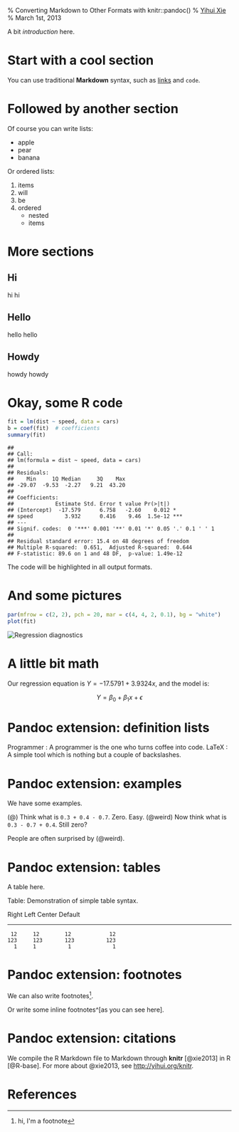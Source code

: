 % Converting Markdown to Other Formats with knitr::pandoc()
% [Yihui Xie](http://yihui.org)
% March 1st, 2013

A bit _introduction_ here.

# Start with a cool section

You can use traditional **Markdown** syntax, such as [links](http://yihui.org/knitr) and `code`.

# Followed by another section

Of course you can write lists:

- apple
- pear
- banana

Or ordered lists:

1. items
1. will
1. be
1. ordered
    - nested
    - items

# More sections

## Hi

hi hi

## Hello

hello hello

## Howdy

howdy howdy

# Okay, some R code


```r
fit = lm(dist ~ speed, data = cars)
b = coef(fit)  # coefficients
summary(fit)
```

```
## 
## Call:
## lm(formula = dist ~ speed, data = cars)
## 
## Residuals:
##    Min     1Q Median     3Q    Max 
## -29.07  -9.53  -2.27   9.21  43.20 
## 
## Coefficients:
##             Estimate Std. Error t value Pr(>|t|)    
## (Intercept)  -17.579      6.758   -2.60    0.012 *  
## speed          3.932      0.416    9.46  1.5e-12 ***
## ---
## Signif. codes:  0 '***' 0.001 '**' 0.01 '*' 0.05 '.' 0.1 ' ' 1
## 
## Residual standard error: 15.4 on 48 degrees of freedom
## Multiple R-squared:  0.651,	Adjusted R-squared:  0.644 
## F-statistic: 89.6 on 1 and 48 DF,  p-value: 1.49e-12
```

The code will be highlighted in all output formats.

# And some pictures


```r
par(mfrow = c(2, 2), pch = 20, mar = c(4, 4, 2, 0.1), bg = "white")
plot(fit)
```

![Regression diagnostics](http://db.yihui.org/knitr-examples/figure/084-pandoc-lm-vis-1.png)

# A little bit math

Our regression equation is $Y=-17.5791+3.9324x$, and the model is:

$$ Y = \beta_0 + \beta_1 x + \epsilon$$

# Pandoc extension: definition lists

Programmer
:   A programmer is the one who turns coffee into code.
LaTeX
:   A simple tool which is nothing but a couple of backslashes.

# Pandoc extension: examples

We have some examples.

(@) Think what is `0.3 + 0.4 - 0.7`. Zero. Easy.
(@weird) Now think what is `0.3 - 0.7 + 0.4`. Still zero?

People are often surprised by (@weird).

# Pandoc extension: tables

A table here.

Table:  Demonstration of simple table syntax.

  Right     Left     Center     Default
-------     ------ ----------   -------
     12     12        12            12
    123     123       123          123
      1     1          1             1

# Pandoc extension: footnotes

We can also write footnotes[^1].

[^1]: hi, I'm a footnote

Or write some inline footnotes^[as you can see here].

# Pandoc extension: citations

We compile the R Markdown file to Markdown through **knitr** [@xie2013] in R [@R-base]. For more about @xie2013, see <http://yihui.org/knitr>.

# References
